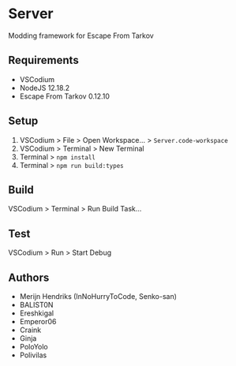 # Server

Modding framework for Escape From Tarkov

## Requirements

- VSCodium
- NodeJS 12.18.2
- Escape From Tarkov 0.12.10

## Setup

1. VSCodium > File > Open Workspace... > `Server.code-workspace`
2. VSCodium > Terminal > New Terminal
3. Terminal > `npm install`
4. Terminal > `npm run build:types`

## Build

VSCodium > Terminal > Run Build Task...

## Test

VSCodium > Run > Start Debug

## Authors

- Merijn Hendriks (InNoHurryToCode, Senko-san)
- BALIST0N
- Ereshkigal
- Emperor06
- Craink
- Ginja
- PoloYolo
- Polivilas
